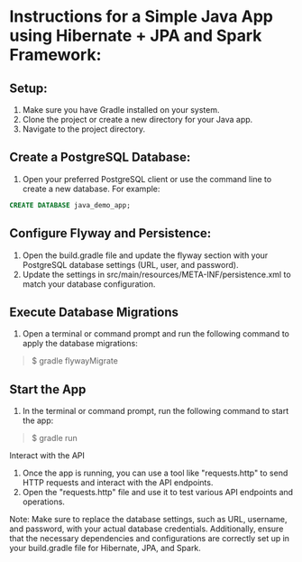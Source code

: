 # Instructions for a Simple Java App using Hibernate + JPA and Spark Framework:

## Setup:
1. Make sure you have Gradle installed on your system.
2. Clone the project or create a new directory for your Java app.
3. Navigate to the project directory.

## Create a PostgreSQL Database:
1. Open your preferred PostgreSQL client or use the command line to create a new database. For example:

```sql
CREATE DATABASE java_demo_app;
```
## Configure Flyway and Persistence:
1. Open the build.gradle file and update the flyway section with your PostgreSQL database settings (URL, user, and password).
2. Update the settings in src/main/resources/META-INF/persistence.xml to match your database configuration. 

## Execute Database Migrations
1. Open a terminal or command prompt and run the following command to apply the database migrations:
> $ gradle flywayMigrate

## Start the App

1. In the terminal or command prompt, run the following command to start the app:
> $ gradle run

Interact with the API
1. Once the app is running, you can use a tool like "requests.http" to send HTTP requests and interact with the API endpoints.
2. Open the "requests.http" file and use it to test various API endpoints and operations.

Note: Make sure to replace the database settings, such as URL, username, and password, with your actual database credentials. Additionally, ensure that the necessary dependencies and configurations are correctly set up in your build.gradle file for Hibernate, JPA, and Spark.